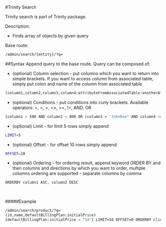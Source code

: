 #Trinity Search

Trinity search is part of Trinity package.

Description:

* Finds array of objects by given query

Base route:

```sh
/admin/search/{entity}/?q=
```

##Syntax
Append query to the base route. Query can be composed of:

* (optional) Column selection - put columns which you want to return into simple brackets. If you want to access column from associated table, simply put colon and name of the column from associated table
```sh
(column1,column2,column3,column4:attributeFromAssociatedTable:anotherAttribute)
```
* (optional) Conditions - put conditions into curly brackets. Available operators: <, >, =, <=, >=, !=, AND, OR
```sh
{column1 > 500 AND column2 < 800 OR (column3 = "JohnDoe" AND column4 <= 20)}
```
* (optional) Limit - for limit 5 rows simply append
```sh
LIMIT=5
```
* (optional) Offset - for offset 10 rows simply append
```sh
OFFSET=10
```
* (optional) Ordering - for ordering result, append keyword ORDER BY and then columns and directions by which you want to order, multiple columns ordering are supported - separate columns by comma
```sh
ORDERBY column1 ASC, column2 DESC
```

<br />

#####Example
```sh
/admin/search/product/?q=
(id,name,defaultBillingPlan:initialPrice)
{defaultBillingPlan:initialPrice > "14"} LIMIT=10 OFFSET=0 ORDERBY clients:name ASC, defaultBillingPlan:initialPrice DESC
```
